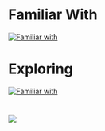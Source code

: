 # Familiar With
[![Familiar with](https://skillicons.dev/icons?i=github,css,html,js,php,jquery,nodejs,mysql,mongodb,postgres,sqlite,nginx,sublime&theme=light)](https://www.kasperg.net)

# Exploring
[![Familiar with](https://skillicons.dev/icons?i=discord,discordjs,react,docker,blender,unreal,cpp,cs,vscode&theme=light)](https://www.kasperg.net)

# 
![](https://komarev.com/ghpvc/?username=Cashper&color=brightgreen)